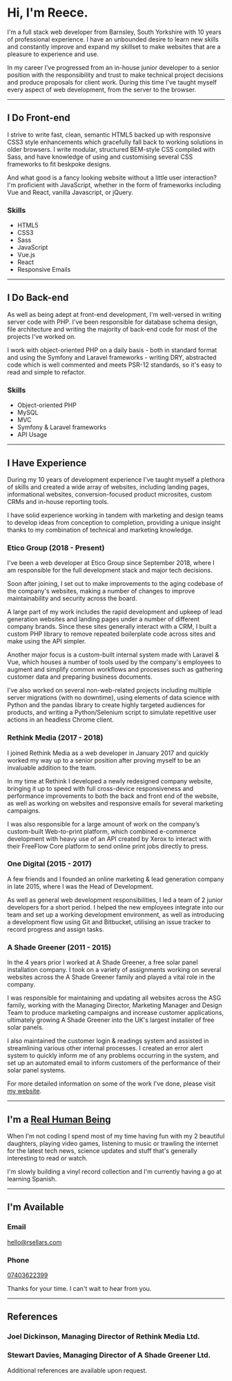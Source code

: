 # Hi, I'm Reece.

I'm a full stack web developer from Barnsley, South Yorkshire with 10 years of
professional experience. I have an unbounded desire to learn new skills and
constantly improve and expand my skillset to make websites that are a pleasure
to experience and use.

In my career I've progressed from an in-house junior developer to a
senior position with the responsibility and trust to make technical project
decisions and produce proposals for client work. During this time I've taught
myself every aspect of web development, from the server to the browser.

---

## I Do Front-end
I strive to write fast, clean, semantic HTML5 backed up with responsive CSS3
style enhancements which gracefully fall back to working solutions in older
browsers. I write modular, structured BEM-style CSS compiled with Sass, and
have knowledge of using and customising several CSS frameworks to fit beskpoke
designs.

And what good is a fancy looking website without a little user interaction? I'm
proficient with JavaScript, whether in the form of frameworks including
Vue and React, vanilla Javascript, or jQuery.

### Skills
- HTML5
- CSS3
- Sass
- JavaScript
- Vue.js
- React
- Responsive Emails

---

## I Do Back-end
As well as being adept at front-end development, I'm well-versed in writing
server code with PHP. I've been responsible for database schema design,
file architecture and writing the majority of back-end code for most of the
projects I've worked on.

I work with object-oriented PHP on a daily basis - both in standard format and
using the Symfony and Laravel frameworks - writing DRY, abstracted code which
is well commented and meets PSR-12 standards, so it's easy to read and simple
to refactor.

### Skills
- Object-oriented PHP
- MySQL
- MVC
- Symfony & Laravel frameworks
- API Usage

---

## I Have Experience
During my 10 years of development experience I've taught myself a plethora of
skills and created a wide array of websites, including landing pages,
informational websites, conversion-focused product microsites, custom CRMs and
in-house reporting tools.

I have solid experience working in tandem with marketing and design teams to
develop ideas from conception to completion, providing a unique insight thanks
to my combination of technical and marketing knowledge.

### Etico Group (2018 - Present)
I've been a web developer at Etico Group since September 2018, where
I am responsible for the full development stack and major tech decisions.

Soon after joining, I set out to make improvements to the aging codebase of the
company's websites, making a number of changes to improve maintainability and
security across the board.

A large part of my work includes the rapid development and upkeep of lead
generation websites and landing pages under a number of different company brands.
Since these sites generally interact with a CRM, I built a custom PHP library
to remove repeated boilerplate code across sites and make using the API
simpler.

Another major focus is a custom-built internal system made with Laravel & Vue,
which houses a number of tools used by the company's employees to augment and
simplify common workflows and processes such as gathering customer data and
preparing business documents.

I've also worked on several non-web-related projects including multiple server
migrations (with no downtime), using elements of data science with Python and
the pandas library to create highly targeted audiences for products,
and writing a Python/Selenium script to simulate repetitive user actions in an
headless Chrome client.


### Rethink Media (2017 - 2018)
I joined Rethink Media as a web developer in January 2017 and quickly worked my
way up to a senior position after proving myself to be an invaluable addition to
the team.

In my time at Rethink I developed a newly redesigned company website, bringing
it up to speed with full cross-device responsiveness and performance
improvements to both the back and front end of the website, as well as working
on websites and responsive emails for several marketing campaigns.

I was also responsible for a large amount of work on the company’s
custom-built Web-to-print platform, which combined e-commerce development with
heavy use of an API created by Xerox to interact with their FreeFlow Core
platform to send online print jobs directly to press.

### One Digital (2015 - 2017)
A few friends and I founded an online marketing & lead generation company in
late 2015, where I was the Head of Development.

As well as general web development responsibilities, I led a team of 2 junior
developers for a short period. I helped the new employees integrate into our
team and set up a working development environment, as well as introducing a
development flow using Git and Bitbucket, utilising an issue tracker to record
progress and assign tasks.

### A Shade Greener (2011 - 2015)
In the 4 years prior I worked at A Shade Greener, a free solar panel
installation company. I took on a variety of assignments working on several
websites across the A Shade Greener family and played a vital role in the
company.

I was responsible for maintaining and updating all websites across the ASG
family, working with the Managing Director, Marketing Manager and Design Team
to produce marketing campaigns and increase customer applications, ultimately
growing A Shade Greener into the UK's largest installer of free solar panels.

I also maintained the customer login & readings system and assisted in
streamlining various other internal processes. I created an error alert system
to quickly inform me of any problems occurring in the system, and set up an
automated email to inform customers of the performance of their solar panel
systems.

For more detailed information on some of the work I've done, please visit
[my website](http://rsellars.com/work).

---

## I'm a [Real Human Being](http://www.youtube.com/watch?v=-DSVDcw6iW8)
When I'm not coding I spend most of my time having fun with my 2 beautiful
daughters, playing video games, listening to music or trawling the internet
for the latest tech news, science updates and stuff that's generally
interesting to read or watch.

I'm slowly building a vinyl record collection and I'm currently having a go at
learning Spanish.

---

## I'm Available
### Email
[hello@rsellars.com](mailto:hello@rsellars.com)

### Phone
[07403622399](tel:07403622399)

Thanks for your time. I can't wait to hear from you.

---

## References

### Joel Dickinson, Managing Director of Rethink Media Ltd.

### Stewart Davies, Managing Director of A Shade Greener Ltd.

Additional references are available upon request.

